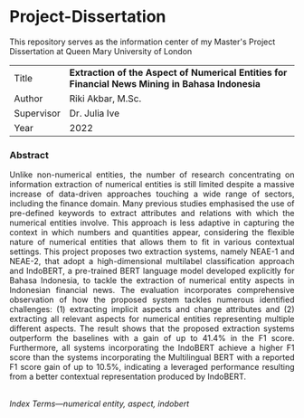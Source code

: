 # Project-Dissertation
This repository serves as the information center of my Master's Project Dissertation at Queen Mary University of London

<table>
 <tr><td>Title</td><td><b>Extraction of the Aspect of Numerical Entities for Financial News Mining in Bahasa Indonesia</b></td></tr>
 <tr><td>Author</td><td>Riki Akbar, M.Sc.</td></tr>
 <tr><td>Supervisor</td><td>Dr. Julia Ive</td></tr>
 <tr><td>Year</td><td>2022</td></tr>
</table>

### Abstract
<p  align="justify">Unlike non-numerical entities, the number of research concentrating on information extraction of numerical entities is still limited despite a massive increase of data-driven approaches touching a wide range of sectors, including the finance domain. Many previous studies emphasised the use of pre-defined keywords to extract attributes and relations with which the numerical entities involve. This approach is less adaptive in capturing the context in which numbers and
 quantities appear, considering the flexible nature of numerical entities that allows them to fit in various contextual settings. This project proposes two extraction systems, namely NEAE-1 and NEAE-2, that adopt a high-dimensional multilabel classification approach and IndoBERT, a pre-trained BERT language
 model developed explicitly for Bahasa Indonesia, to tackle the extraction of numerical entity aspects in Indonesian financial
 news. The evaluation incorporates comprehensive observation of how the proposed system tackles numerous identified challenges:
 (1) extracting implicit aspects and change attributes and (2) extracting all relevant aspects for numerical entities representing
 multiple different aspects. The result shows that the proposed extraction systems outperform the baselines with a gain of up to
 41.4% in the F1 score. Furthermore, all systems incorporating the IndoBERT achieve a higher F1 score than the systems
 incorporating the Multilingual BERT with a reported F1 score gain of up to 10.5%, indicating a leveraged performance resulting
 from a better contextual representation produced by IndoBERT.</p>
 <br /><i>Index Terms—numerical entity, aspect, indobert</i>


